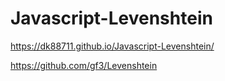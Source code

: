 # Javascript-Levenshtein

https://dk88711.github.io/Javascript-Levenshtein/

https://github.com/gf3/Levenshtein
